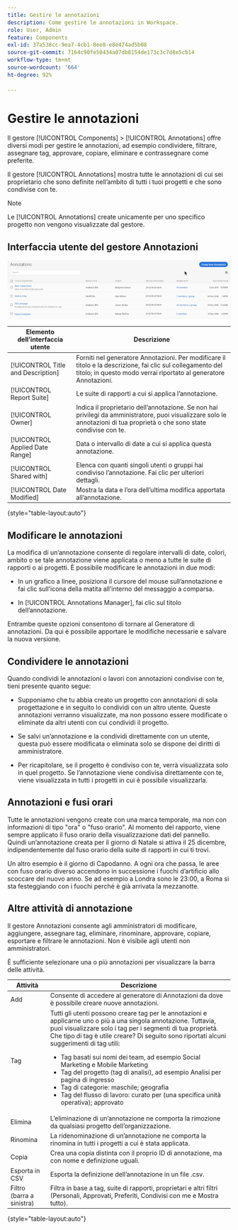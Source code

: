 ```yaml
---
title: Gestire le annotazioni
description: Come gestire le annotazioni in Workspace.
role: User, Admin
feature: Components
exl-id: 37a538cc-9ea7-4cb1-8ee8-e8e474ad5b08
source-git-commit: 7164c90fe50434a07db8154de173c3c7d8e5cb14
workflow-type: tm+mt
source-wordcount: '664'
ht-degree: 92%

---
```


# Gestire le annotazioni

Il gestore [!UICONTROL Components] > [!UICONTROL Annotations] offre diversi modi per gestire le annotazioni, ad esempio condividere, filtrare, assegnare tag, approvare, copiare, eliminare e contrassegnare come preferite.

Il gestore [!UICONTROL Annotations] mostra tutte le annotazioni di cui sei proprietario che sono definite nell’ambito di tutti i tuoi progetti e che sono condivise con te.

>[!NOTE]
>
>Le [!UICONTROL Annotations] create unicamente per uno specifico progetto non vengono visualizzate dal gestore.

## Interfaccia utente del gestore Annotazioni

![](assets/annotation-mgr.png)

| Elemento dell’interfaccia utente | Descrizione |
| --- | --- | 
| [!UICONTROL Title and Description] | Forniti nel generatore Annotazioni. Per modificare il titolo e la descrizione, fai clic sul collegamento del titolo; in questo modo verrai riportato al generatore Annotazioni. |
| [!UICONTROL Report Suite] | Le suite di rapporti a cui si applica l’annotazione. |
| [!UICONTROL Owner] | Indica il proprietario dell’annotazione. Se non hai privilegi da amministratore, puoi visualizzare solo le annotazioni di tua proprietà o che sono state condivise con te. |
| [!UICONTROL Applied Date Range] | Data o intervallo di date a cui si applica questa annotazione. |
| [!UICONTROL Shared with] | Elenca con quanti singoli utenti o gruppi hai condiviso l’annotazione. Fai clic per ulteriori dettagli. |
| [!UICONTROL Date Modified] | Mostra la data e l’ora dell’ultima modifica apportata all’annotazione. |

{style=&quot;table-layout:auto&quot;}

## Modificare le annotazioni

La modifica di un’annotazione consente di regolare intervalli di date, colori, ambito o se tale annotazione viene applicata o meno a tutte le suite di rapporti o ai progetti. È possibile modificare le annotazioni in due modi:

* In un grafico a linee, posiziona il cursore del mouse sull’annotazione e fai clic sull’icona della matita all’interno del messaggio a comparsa.

* In [!UICONTROL Annotations Manager], fai clic sul titolo dell’annotazione.

Entrambe queste opzioni consentono di tornare al Generatore di annotazioni. Da qui è possibile apportare le modifiche necessarie e salvare la nuova versione.

## Condividere le annotazioni

Quando condividi le annotazioni o lavori con annotazioni condivise con te, tieni presente quanto segue:

* Supponiamo che tu abbia creato un progetto con annotazioni di sola progettazione e in seguito lo condividi con un altro utente. Queste annotazioni verranno visualizzate, ma non possono essere modificate o eliminate da altri utenti con cui condividi il progetto.

* Se salvi un’annotazione e la condividi direttamente con un utente, questa può essere modificata o eliminata solo se dispone dei diritti di amministratore.

* Per ricapitolare, se il progetto è condiviso con te, verrà visualizzata solo in quel progetto. Se l’annotazione viene condivisa direttamente con te, viene visualizzata in tutti i progetti in cui è possibile visualizzarla.

## Annotazioni e fusi orari

Tutte le annotazioni vengono create con una marca temporale, ma non con informazioni di tipo &quot;ora&quot; o &quot;fuso orario&quot;. Al momento del rapporto, viene sempre applicato il fuso orario della visualizzazione dati del pannello. Quindi un’annotazione creata per il giorno di Natale si attiva il 25 dicembre, indipendentemente dal fuso orario della suite di rapporti in cui ti trovi.

Un altro esempio è il giorno di Capodanno. A ogni ora che passa, le aree con fuso orario diverso accendono in successione i fuochi d’artificio allo scoccare del nuovo anno. Se ad esempio a Londra sono le 23:00, a Roma si sta festeggiando con i fuochi perché è già arrivata la mezzanotte.

## Altre attività di annotazione

Il gestore Annotazioni consente agli amministratori di modificare, aggiungere, assegnare tag, eliminare, rinominare, approvare, copiare, esportare e filtrare le annotazioni. Non è visibile agli utenti non amministratori.

È sufficiente selezionare una o più annotazioni per visualizzare la barra delle attività.

| Attività | Descrizione |
| --- | --- |
| Add | Consente di accedere al generatore di Annotazioni da dove è possibile creare nuove annotazioni. |
| Tag | Tutti gli utenti possono creare tag per le annotazioni e applicarne uno o più a una singola annotazione. Tuttavia, puoi visualizzare solo i tag per i segmenti di tua proprietà. Che tipo di tag è utile creare? Di seguito sono riportati alcuni suggerimenti di tag utili:<ul><li>Tag basati sui nomi dei team, ad esempio Social Marketing e Mobile Marketing</li><li>Tag del progetto (tag di analisi), ad esempio Analisi per pagina di ingresso</li><li>Tag di categorie: maschile; geografia</li><li>Tag del flusso di lavoro: curato per (una specifica unità operativa); approvato</li></ul> |
| Elimina | L’eliminazione di un’annotazione ne comporta la rimozione da qualsiasi progetto dell’organizzazione. |
| Rinomina | La ridenominazione di un’annotazione ne comporta la rinomina in tutti i progetti a cui è stata applicata. |
| Copia | Crea una copia distinta con il proprio ID di annotazione, ma con nome e definizione uguali. |
| Esporta in CSV | Esporta la definizione dell’annotazione in un file .csv. |
| Filtro (barra a sinistra) | Filtra in base a tag, suite di rapporti, proprietari e altri filtri (Personali, Approvati, Preferiti, Condivisi con me e Mostra tutto). |

{style=&quot;table-layout:auto&quot;}
